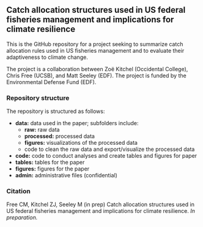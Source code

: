 ## Catch allocation structures used in US federal fisheries management and implications for climate resilience

This is the GitHub repository for a project seeking to summarize catch allocation rules used in US fisheries management and to evaluate their adaptiveness to climate change.

The project is a collaboration between Zoë Kitchel (Occidental College), Chris Free (UCSB), and Matt Seeley (EDF). The project is funded by the Environmental Defense Fund (EDF).

### Repository structure

The repository is structured as follows:

- **data:** data used in the paper; subfolders include:
  - **raw:** raw data
  - **processed:** processed data
  - **figures:** visualizations of the processed data
  - code to clean the raw data and export/visualize the processed data
- **code:** code to conduct analyses and create tables and figures for paper
- **tables:** tables for the paper
- **figures:** figures for the paper
- **admin:** administrative files (confidential)

### Citation

Free CM, Kitchel ZJ, Seeley M (in prep) Catch allocation structures used in US federal fisheries management and implications for climate resilience. _In preparation._
